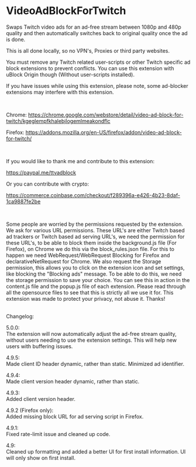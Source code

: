 # VideoAdBlockForTwitch

Swaps Twitch video ads for an ad-free stream between 1080p and 480p quality and then automatically switches back to original quality once the ad is done.

This is all done locally, so no VPN's, Proxies or third party websites.

You must remove any Twitch related user-scripts or other Twitch specific ad block extensions to prevent conflicts. You can use this extension with uBlock Origin though (Without user-scripts installed).

If you have issues while using this extension, please note, some ad-blocker extensions may interfere with this extension.

</br>

Chrome: https://chrome.google.com/webstore/detail/video-ad-block-for-twitch/kgeglempfkhalebjlogemlmeakondflc

Firefox: https://addons.mozilla.org/en-US/firefox/addon/video-ad-block-for-twitch/

</br>

If you would like to thank me and contribute to this extension:

https://paypal.me/ttvadblock

Or you can contribute with crypto:

https://commerce.coinbase.com/checkout/f289396a-e426-4b23-8daf-1ca9887fe2be

</br>

Some people are worried by the permissions requested by the extension. We ask for various URL permissions. These URL's are either Twitch based ad trackers or Twitch based ad serving URL's, we need the permission for these URL's, to be able to block them inside the background.js file (For Firefox), on Chrome we do this via the block_rules.json file. For this to happen we need WebRequest/WebRequest Blocking for Firefox and declarativeNetRequest for Chrome. We also request the Storage permission, this allows you to click on the extension icon and set settings, like blocking the "Blocking ads" message. To be able to do this, we need the storage permission to save your choice. You can see this in action in the content.js file and the popup.js file of each extension. Please read through all the opensource files to see that this is strictly all we use it for. This extension was made to protect your privacy, not abuse it. Thanks!</br></br>

Changelog:

5.0.0:</br>
The extension will now automatically adjust the ad-free stream quality, without users needing to use the extension settings. This will help new users with buffering issues.</br>

4.9.5:</br>
Made client ID header dynamic, rather than static. Minimized ad identifier.</br>

4.9.4:</br>
Made client version header dynamic, rather than static.</br>

4.9.3:</br>
Added client version header.</br>

4.9.2 (Firefox only):</br>
Added missing block URL for ad serving script in Firefox.</br>

4.9.1:</br>
Fixed rate-limit issue and cleaned up code.</br>

4.9:</br>
Cleaned up formatting and added a better UI for first install information. UI will only show on first install.</br>

